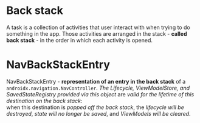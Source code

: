 # Back stack
A task is a collection of activities that user interact with when trying to do something in the app. 
Those activities are arranged in the stack - **called back stack** - in the order in which each activity is opened.

# NavBackStackEntry
NavBackStackEntry - **representation of an entry in the back stack** of a `androidx.navigation.NavController`. 
_The Lifecycle, ViewModelStore, and SavedStateRegistry provided via this object_ are _valid for the lifetime of this destination on the back stack_:   
when this destination is _popped off the back stack_, the _lifecycle will be destroyed_, _state will no longer be saved_, and _ViewModels will be cleared_.
